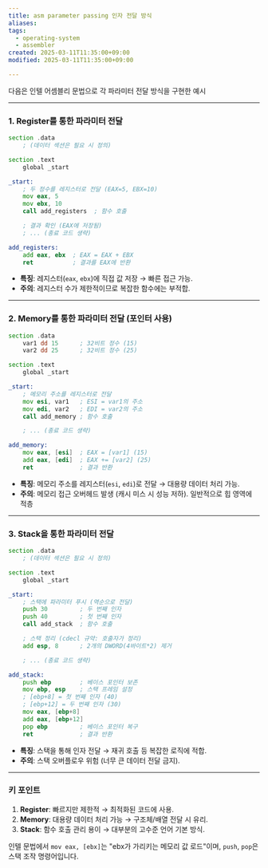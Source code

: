 ```yaml
---
title: asm parameter passing 인자 전달 방식
aliases: 
tags:
  - operating-system
  - assembler
created: 2025-03-11T11:35:00+09:00
modified: 2025-03-11T11:35:00+09:00

---
```

다음은 인텔 어셈블리 문법으로 각 파라미터 전달 방식을 구현한 예시

---

### **1. Register를 통한 파라미터 전달**
```asm
section .data
    ; (데이터 섹션은 필요 시 정의)

section .text
    global _start

_start:
    ; 두 정수를 레지스터로 전달 (EAX=5, EBX=10)
    mov eax, 5
    mov ebx, 10
    call add_registers  ; 함수 호출

    ; 결과 확인 (EAX에 저장됨)
    ; ... (종료 코드 생략)

add_registers:
    add eax, ebx  ; EAX = EAX + EBX
    ret           ; 결과를 EAX에 반환
```
- **특징**: 레지스터(`eax`, `ebx`)에 직접 값 저장 → 빠른 접근 가능.
- **주의**: 레지스터 수가 제한적이므로 복잡한 함수에는 부적합.

---

### **2. Memory를 통한 파라미터 전달 (포인터 사용)**
```asm
section .data
    var1 dd 15      ; 32비트 정수 (15)
    var2 dd 25      ; 32비트 정수 (25)

section .text
    global _start

_start:
    ; 메모리 주소를 레지스터로 전달
    mov esi, var1   ; ESI = var1의 주소
    mov edi, var2   ; EDI = var2의 주소
    call add_memory ; 함수 호출

    ; ... (종료 코드 생략)

add_memory:
    mov eax, [esi]  ; EAX = [var1] (15)
    add eax, [edi]  ; EAX += [var2] (25)
    ret             ; 결과 반환
```
- **특징**: 메모리 주소를 레지스터(`esi`, `edi`)로 전달 → 대용량 데이터 처리 가능.
- **주의**: 메모리 접근 오버헤드 발생 (캐시 미스 시 성능 저하).
일반적으로 힙 영역에 적층
---

### **3. Stack을 통한 파라미터 전달**
```asm
section .data
    ; (데이터 섹션은 필요 시 정의)

section .text
    global _start

_start:
    ; 스택에 파라미터 푸시 (역순으로 전달)
    push 30         ; 두 번째 인자
    push 40         ; 첫 번째 인자
    call add_stack  ; 함수 호출

    ; 스택 정리 (cdecl 규약: 호출자가 정리)
    add esp, 8      ; 2개의 DWORD(4바이트*2) 제거

    ; ... (종료 코드 생략)

add_stack:
    push ebp        ; 베이스 포인터 보존
    mov ebp, esp    ; 스택 프레임 설정
    ; [ebp+8] = 첫 번째 인자 (40)
    ; [ebp+12] = 두 번째 인자 (30)
    mov eax, [ebp+8]
    add eax, [ebp+12]
    pop ebp         ; 베이스 포인터 복구
    ret             ; 결과 반환
```
- **특징**: 스택을 통해 인자 전달 → 재귀 호출 등 복잡한 로직에 적합.
- **주의**: 스택 오버플로우 위험 (너무 큰 데이터 전달 금지).

---

### **키 포인트**
1. **Register**: 빠르지만 제한적 → 최적화된 코드에 사용.
2. **Memory**: 대용량 데이터 처리 가능 → 구조체/배열 전달 시 유리.
3. **Stack**: 함수 호출 관리 용이 → 대부분의 고수준 언어 기본 방식.

인텔 문법에서 `mov eax, [ebx]`는 "ebx가 가리키는 메모리 값 로드"이며, `push`, `pop`은 스택 조작 명령어입니다.
